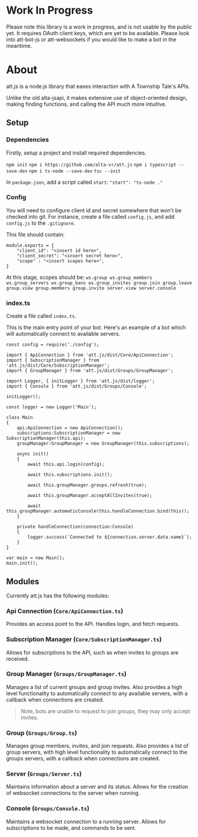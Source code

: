 # Work In Progress
Please note this library is a work in progress, and is not usable by the public yet. It requires OAuth client keys, which are yet to be available. Please look into att-bot-js or att-websockets if you would like to make a bot in the meantime.

# About
att.js is a node.js library that eases interaction with A Township Tale's APIs. 

Unlike the old alta-jsapi, it makes extensive use of object-oriented design, making finding functions, and calling the API much more intuitive.

## Setup

### Dependencies
Firstly, setup a project and install required dependencies.

`npm init`
`npm i https://github.com/alta-vr/att.js`
`npm i typescript --save-dev`
`npm i ts-node --save-dev`
`tsc --init`

In `package.json`, add a script called `start`:
`"start": "ts-node ."`

### Config
You will need to configure client id and secret somewhere that won't be checked into git.
For instance, create a file called `config.js`, and add `config.js` to the `.gitignore`.

This file should contain:
```
module.exports = {
    "client_id": "<insert id here>",
    "client_secret": "<insert secret here>",
    "scope" : "<insert scopes here>",
}
```

At this stage, scopes should be:
`ws.group ws.group_members ws.group_servers ws.group_bans ws.group_invites group.join group.leave group.view group.members group.invite server.view server.console`

### index.ts
Create a file called `index.ts`.

This is the main entry point of your bot.
Here's an example of a bot which will automatically connect to available servers.

```
const config = require('./config');

import { ApiConnection } from 'att.js/dist/Core/ApiConnection';
import { SubscriptionManager } from 'att.js/dist/Core/SubscriptionManager';
import { GroupManager } from 'att.js/dist/Groups/GroupManager';

import Logger, { initLogger } from 'att.js/dist/logger';
import { Console } from 'att.js/dist/Groups/Console';

initLogger();

const logger = new Logger('Main');

class Main
{
    api:ApiConnection = new ApiConnection();
    subscriptions:SubscriptionManager = new SubscriptionManager(this.api);
    groupManager:GroupManager = new GroupManager(this.subscriptions);

    async init()
    {
        await this.api.login(config);
        
        await this.subscriptions.init();

        await this.groupManager.groups.refresh(true);

        await this.groupManager.acceptAllInvites(true);

        await this.groupManager.automaticConsole(this.handleConnection.bind(this));
    }

    private handleConnection(connection:Console)
    {
        logger.success(`Connected to ${connection.server.data.name}`);
    }
}

var main = new Main();
main.init();
```

## Modules
Currently att.js has the following modules:

### Api Connection (`Core/ApiConnection.ts`)
Provides an access point to the API. Handles login, and fetch requests.

### Subscription Manager (`Core/SubscriptionManager.ts`)
Allows for subscriptions to the API, such as when invites to groups are received.

### Group Manager (`Groups/GroupManager.ts`)
Manages a list of current groups and group invites.
Also provides a high level functionality to automatically connect to any available servers, with a callback when connections are created.

> Note, bots are unable to request to join groups, they may only accept invites.

### Group (`Groups/Group.ts`)
Manages group members, invites, and join requests.
Also provides a list of group servers, with high level functionality to automatically connect to the groups servers, with a callback when connections are created.

### Server (`Groups/Server.ts`)
Maintains information about a server and its status.
Allows for the creation of websocket connections to the server when running.

### Console (`Groups/Console.ts`)
Maintains a websocket connection to a running server.
Allows for subscriptions to be made, and commands to be sent.
